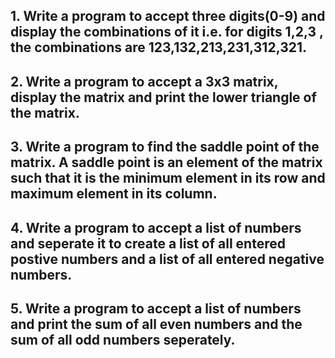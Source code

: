 ## 1. Write a program to accept three digits(0-9) and display the combinations of it i.e. for digits 1,2,3 , the combinations are 123,132,213,231,312,321.

## 2. Write a program to accept a 3x3 matrix, display the matrix and print the lower triangle of the matrix.

## 3. Write a program to find the saddle point of the matrix. A saddle point is an element of the matrix such that it is the minimum element in its row and maximum element in its column.

## 4. Write a program to accept a list of numbers and seperate it to create a list of all entered postive numbers and a list of all entered negative numbers.

## 5. Write a program to accept a list of numbers and print the sum of all even numbers and the sum of all odd numbers seperately.